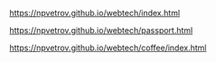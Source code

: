 https://npvetrov.github.io/webtech/index.html

https://npvetrov.github.io/webtech/passport.html

https://npvetrov.github.io/webtech/coffee/index.html
